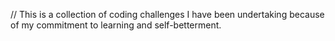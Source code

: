 // This is a collection of coding challenges I have been undertaking because of my commitment to learning and self-betterment.
